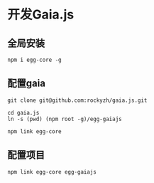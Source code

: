 # 开发Gaia.js

## 全局安装
```
npm i egg-core -g
```

## 配置gaia
```
git clone git@github.com:rockyzh/gaia.js.git

cd gaia.js
ln -s (pwd) (npm root -g)/egg-gaiajs

npm link egg-core
```


## 配置项目
```
npm link egg-core egg-gaiajs
```
